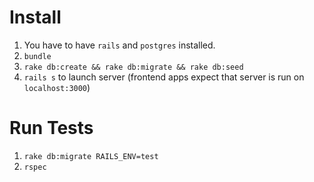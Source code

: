 # Install

1. You have to have `rails` and `postgres` installed.
2. `bundle`
3. `rake db:create && rake db:migrate && rake db:seed`
4. `rails s` to launch server (frontend apps expect that server is run on `localhost:3000`)

# Run Tests

1. `rake db:migrate RAILS_ENV=test`
2. `rspec`
